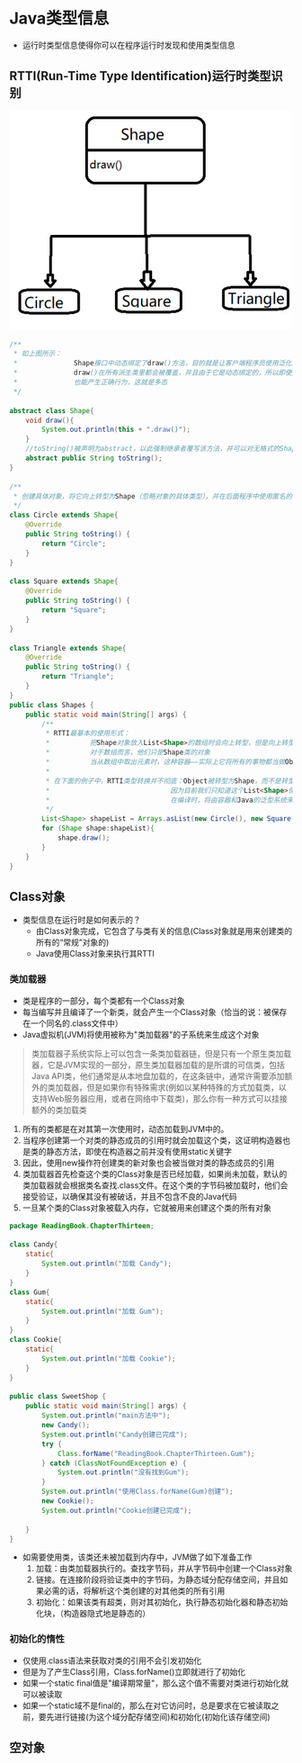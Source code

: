 # Java类型信息

* 运行时类型信息使得你可以在程序运行时发现和使用类型信息

## RTTI(Run-Time Type Identification)运行时类型识别

![](.\为什么需要RTTI.png)

```java
/**
 * 如上图所示：
 *              Shape接口中动态绑定了draw()方法，目的就是让客户端程序员使用泛化的Shape引用来调用draw()。
 *              draw()在所有派生类里都会被覆盖，并且由于它是动态绑定的，所以即使通过泛化的Shape引用来调用，
 *              也能产生正确行为，这就是多态
 */

abstract class Shape{
    void draw(){
        System.out.println(this + ".draw()");
    }
    //toString()被声明为abstract，以此强制继承者覆写该方法，并可以对无格式的Shape的实例化
    abstract public String toString();
}

/**
 * 创建具体对象，将它向上转型为Shape（忽略对象的具体类型），并在后面程序中使用匿名的Shape引用
 */
class Circle extends Shape{
    @Override
    public String toString() {
        return "Circle";
    }
}

class Square extends Shape{
    @Override
    public String toString() {
        return "Square";
    }
}

class Triangle extends Shape{
    @Override
    public String toString() {
        return "Triangle";
    }
}
public class Shapes {
    public static void main(String[] args) {
        /**
         * RTTI最基本的使用形式：
         *          把Shape对象放入List<Shape>的数组时会向上转型，但是向上转型为Shape的时候也丢失了Shape对象的具体类型，
         *          对于数组而言，他们只是Shape类的对象
         *          当从数组中取出元素时，这种容器——实际上它将所有的事物都当做Object持有——会自动将结果转型回Shape
         *
         * 在下面的例子中，RTTI类型转换并不彻底：Object被转型为Shape，而不是转型为Cricle、Square或者Triangle。
         *                              因为目前我们只知道这个List<Shape>保存的都是Shape
         *                              在编译时，将由容器和Java的泛型系统来强制确保这一点；在运行时，由类型转换操作来确保这一点
         */
        List<Shape> shapeList = Arrays.asList(new Circle(), new Square(), new Triangle());
        for (Shape shape:shapeList){
            shape.draw();
        }
    }
}

```

## Class对象

* 类型信息在运行时是如何表示的？
  * 由Class对象完成，它包含了与类有关的信息(Class对象就是用来创建类的所有的“常规”对象的)
  * Java使用Class对象来执行其RTTI

### 类加载器

* 类是程序的一部分，每个类都有一个Class对象
* 每当编写并且编译了一个新类，就会产生一个Class对象（恰当的说：被保存在一个同名的.class文件中）
* Java虚拟机(JVM)将使用被称为"类加载器"的子系统来生成这个对象

> 类加载器子系统实际上可以包含一条类加载器链，但是只有一个原生类加载器，它是JVM实现的一部分，原生类加载器加载的是所谓的可信类，包括Java API类，他们通常是从本地盘加载的，在这条链中，通常许需要添加额外的类加载器，但是如果你有特殊需求(例如以某种特殊的方式加载类，以支持Web服务器应用，或者在网络中下载类)，那么你有一种方式可以挂接额外的类加载类

1. 所有的类都是在对其第一次使用时，动态加载到JVM中的。
2. 当程序创建第一个对类的静态成员的引用时就会加载这个类，这证明构造器也是类的静态方法，即使在构造器之前并没有使用static关键字
3. 因此，使用new操作符创建类的新对象也会被当做对类的静态成员的引用
4. 类加载器首先检查这个类的Class对象是否已经加载，如果尚未加载，默认的类加载器就会根据类名查找.class文件。在这个类的字节码被加载时，他们会接受验证，以确保其没有被破话，并且不包含不良的Java代码
5. 一旦某个类的Class对象被载入内存，它就被用来创建这个类的所有对象

```java
package ReadingBook.ChapterThirteen;

class Candy{
    static{
        System.out.println("加载 Candy");
    }
}
class Gum{
    static{
        System.out.println("加载 Gum");
    }
}
class Cookie{
    static{
        System.out.println("加载 Cookie");
    }
}

public class SweetShop {
    public static void main(String[] args) {
        System.out.println("main方法中");
        new Candy();
        System.out.println("Candy创建已完成");
        try {
            Class.forName("ReadingBook.ChapterThirteen.Gum");
        } catch (ClassNotFoundException e) {
            System.out.println("没有找到Gum");
        }
        System.out.println("使用Class.forName(Gum)创建");
        new Cookie();
        System.out.println("Cookie创建已完成");

    }
}

```

* 如需要使用类，该类还未被加载到内存中，JVM做了如下准备工作
  1. 加载：由类加载器执行的。查找字节码，并从字节码中创建一个Class对象
  2. 链接。在连接阶段将验证类中的字节码，为静态域分配存储空间，并且如果必需的话，将解析这个类创建的对其他类的所有引用
  3. 初始化：如果该类有超类，则对其初始化，执行静态初始化器和静态初始化块，（构造器隐式地是静态的）

### 初始化的惰性

* 仅使用.class语法来获取对类的引用不会引发初始化
* 但是为了产生Class引用，Class.forName()立即就进行了初始化
* 如果一个static final值是"编译期常量"，那么这个值不需要对类进行初始化就可以被读取
* 如果一个static域不是final的，那么在对它访问时，总是要求在它被读取之前，要先进行链接(为这个域分配存储空间)和初始化(初始化该存储空间)

## 空对象

